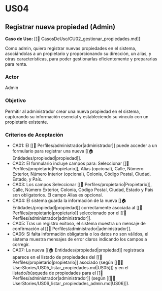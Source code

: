 # US04

## Registrar nueva propiedad (Admin)

**Caso de Uso:** [[📄 CasosDeUso/CU02_gestionar_propiedades.md]]

Como admin, quiero registrar nuevas propiedades en el sistema, asociándolas a un propietario y proporcionando su dirección, un alias, y otras características, para poder gestionarlas eficientemente y prepararlas para renta.

### Actor

Admin

### Objetivo

Permitir al administrador crear una nueva propiedad en el sistema, capturando su información esencial y estableciendo su vínculo con un propietario existente.

### Criterios de Aceptación

- CA01: El [[👤 Perfiles/administrador|administrador]] puede acceder a un formulario para registrar una nueva [[🏠 Entidades/propiedad|propiedad]].
- CA02: El formulario incluye campos para: Seleccionar [[👤 Perfiles/propietario|Propietario]], Alias (opcional), Calle, Número Exterior, Número Interior (opcional), Colonia, Código Postal, Ciudad, Estado, y País.
- CA03: Los campos Seleccionar [[👤 Perfiles/propietario|Propietario]], Calle, Número Exterior, Colonia, Código Postal, Ciudad, Estado y País son obligatorios. El campo Alias es opcional.
- CA04: El sistema guarda la información de la nueva [[🏠 Entidades/propiedad|propiedad]] correctamente asociada al [[👤 Perfiles/propietario|propietario]] seleccionado por el [[👤 Perfiles/administrador|administrador]].
- CA05: Tras un registro exitoso, el sistema muestra un mensaje de confirmación al [[👤 Perfiles/administrador|administrador]].
- CA06: Si falta información obligatoria o los datos no son válidos, el sistema muestra mensajes de error claros indicando los campos a corregir.
- CA07: La nueva [[🏠 Entidades/propiedad|propiedad]] registrada aparece en el listado de propiedades del [[👤 Perfiles/propietario|propietario]] asociado (según [[🧑‍💻 UserStories/US05_listar_propiedades.md|US05]]) y en el listado/búsqueda de propiedades para el [[👤 Perfiles/administrador|administrador]] (según [[🧑‍💻 UserStories/US06_listar_propiedades_admin.md|US06]]).
